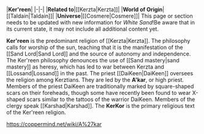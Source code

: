 |**Ker'reen**|
|-|-|
|**Related to**|[[Kerzta\|Kerzta]]|
|**World of Origin**|[[Taldain\|Taldain]]|
|**Universe**|[[Cosmere\|Cosmere]]|
This page or section needs to be updated with new information for *White Sand*!Be aware that in its current state, it may not include all additional content yet.

**Ker'reen** is the predominant religion of [[Kerzta\|Kerzta]].
The philosophy calls for worship of the sun, teaching that it is the manifestation of the [[Sand Lord\|Sand Lord]] and the source of autonomy and independence. The Ker'reen philosophy denounces the use of [[Sand mastery\|sand mastery]] as heresy, which has led to war between Kerzta and [[Lossand\|Lossand]] in the past.
The priest [[DaiKeen\|DaiKeen]] oversees the religion among Kerztians. They are led by the **A'kar**, or high priest. Members of the priest DaiKeen are traditionally marked by square-shaped scars on their foreheads, though some have recently been found to wear X-shaped scars similar to the tattoos of the warrior DaiKeen. Members of the clergy speak [[Karshad\|Karshad]].
The **KerKor** is the primary religious text of the Ker'reen religion.



https://coppermind.net/wiki/A%27kar